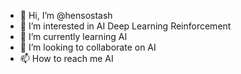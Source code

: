 - 👋 Hi, I’m @hensostash
- 👀 I’m interested in AI Deep Learning Reinforcement
- 🌱 I’m currently learning AI
- 💞️ I’m looking to collaborate on AI
- 📫 How to reach me AI
